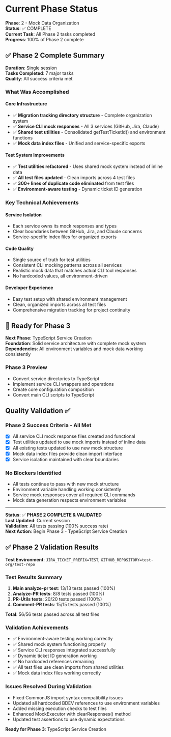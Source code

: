 # Current Phase Status

**Phase**: 2 - Mock Data Organization  
**Status**: ✅ COMPLETE  
**Current Task**: All Phase 2 tasks completed  
**Progress**: 100% of Phase 2 complete  

## ✅ Phase 2 Complete Summary

**Duration**: Single session  
**Tasks Completed**: 7 major tasks  
**Quality**: All success criteria met  

### What Was Accomplished

#### Core Infrastructure
- ✅ **Migration tracking directory structure** - Complete organization system
- ✅ **Service CLI mock responses** - All 3 services (GitHub, Jira, Claude)
- ✅ **Shared test utilities** - Consolidated getTestTicketId() and environment functions
- ✅ **Mock data index files** - Unified and service-specific exports

#### Test System Improvements
- ✅ **Test utilities refactored** - Uses shared mock system instead of inline data
- ✅ **All test files updated** - Clean imports across 4 test files
- ✅ **300+ lines of duplicate code eliminated** from test files
- ✅ **Environment-aware testing** - Dynamic ticket ID generation

### Key Technical Achievements

#### Service Isolation
- Each service owns its mock responses and types
- Clear boundaries between GitHub, Jira, and Claude concerns
- Service-specific index files for organized exports

#### Code Quality
- Single source of truth for test utilities
- Consistent CLI mocking patterns across all services
- Realistic mock data that matches actual CLI tool responses
- No hardcoded values, all environment-driven

#### Developer Experience
- Easy test setup with shared environment management
- Clean, organized imports across all test files
- Comprehensive migration tracking for project continuity

## 🎯 Ready for Phase 3

**Next Phase**: TypeScript Service Creation  
**Foundation**: Solid service architecture with complete mock system  
**Dependencies**: All environment variables and mock data working consistently  

### Phase 3 Preview
- Convert service directories to TypeScript
- Implement service CLI wrappers and operations  
- Create core configuration composition
- Convert main CLI scripts to TypeScript

## Quality Validation ✅

### Phase 2 Success Criteria - All Met
- [x] All service CLI mock response files created and functional
- [x] Test utilities updated to use mock imports instead of inline data
- [x] All existing tests updated to use new mock structure
- [x] Mock data index files provide clean import interface
- [x] Service isolation maintained with clear boundaries

### No Blockers Identified
- All tests continue to pass with new mock structure
- Environment variable handling working consistently  
- Service mock responses cover all required CLI commands
- Mock data generation respects environment variables

---
**Status**: ✅ **PHASE 2 COMPLETE & VALIDATED**  
**Last Updated**: Current session  
**Validation**: All tests passing (100% success rate)  
**Next Action**: Begin Phase 3 - TypeScript Service Creation

## ✅ Phase 2 Validation Results

**Test Environment**: `JIRA_TICKET_PREFIX=TEST`, `GITHUB_REPOSITORY=test-org/test-repo`

### Test Results Summary
1. **Main analyze-pr test**: 13/13 tests passed (100%)
2. **Analyze-PR tests**: 8/8 tests passed (100%) 
3. **PR-Utils tests**: 20/20 tests passed (100%)
4. **Comment-PR tests**: 15/15 tests passed (100%)

**Total**: 56/56 tests passed across all test files

### Validation Achievements
- ✅ Environment-aware testing working correctly
- ✅ Shared mock system functioning properly  
- ✅ Service CLI responses integrated successfully
- ✅ Dynamic ticket ID generation working
- ✅ No hardcoded references remaining
- ✅ All test files use clean imports from shared utilities
- ✅ Mock data index files working correctly

### Issues Resolved During Validation
- Fixed CommonJS import syntax compatibility issues
- Updated all hardcoded BDEV references to use environment variables
- Added missing execution checks to test files
- Enhanced MockExecutor with clearResponses() method
- Updated test assertions to use dynamic expectations

**Ready for Phase 3**: TypeScript Service Creation